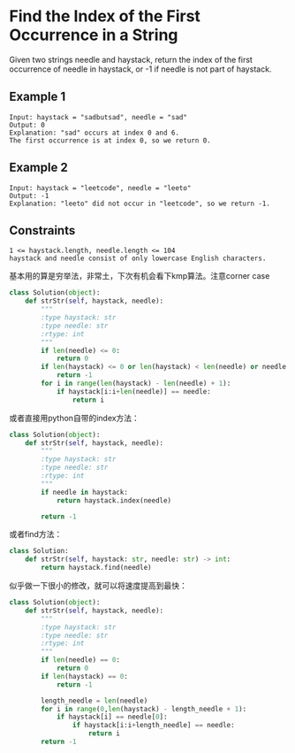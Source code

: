 # Find the Index of the First Occurrence in a String

Given two strings needle and haystack, return the index of the first occurrence of needle in haystack, or -1 if needle is not part of haystack.

## Example 1

```text
Input: haystack = "sadbutsad", needle = "sad"
Output: 0
Explanation: "sad" occurs at index 0 and 6.
The first occurrence is at index 0, so we return 0.
```

## Example 2

```text
Input: haystack = "leetcode", needle = "leeto"
Output: -1
Explanation: "leeto" did not occur in "leetcode", so we return -1.
```

## Constraints

```text
1 <= haystack.length, needle.length <= 104
haystack and needle consist of only lowercase English characters.
```

基本用的算是穷举法，非常土，下次有机会看下kmp算法。注意corner case

```python
class Solution(object):
    def strStr(self, haystack, needle):
        """
        :type haystack: str
        :type needle: str
        :rtype: int
        """
        if len(needle) <= 0:
            return 0
        if len(haystack) <= 0 or len(haystack) < len(needle) or needle not in haystack:
            return -1
        for i in range(len(haystack) - len(needle) + 1):
            if haystack[i:i+len(needle)] == needle:
                return i
```

或者直接用python自带的index方法：

```python
class Solution(object):
    def strStr(self, haystack, needle):
        """
        :type haystack: str
        :type needle: str
        :rtype: int
        """
        if needle in haystack:
            return haystack.index(needle)

        return -1        
```

或者find方法：

```python
class Solution:
    def strStr(self, haystack: str, needle: str) -> int:
        return haystack.find(needle)
```

似乎做一下很小的修改，就可以将速度提高到最快：

```python
class Solution(object):
    def strStr(self, haystack, needle):
        """
        :type haystack: str
        :type needle: str
        :rtype: int
        """
        if len(needle) == 0:
            return 0
        if len(haystack) == 0:
            return -1

        length_needle = len(needle)
        for i in range(0,len(haystack) - length_needle + 1):
            if haystack[i] == needle[0]:
                if haystack[i:i+length_needle] == needle:
                    return i
        return -1
```
